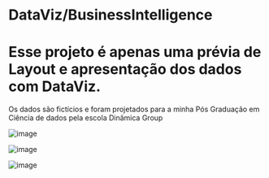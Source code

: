 # DataViz/BusinessIntelligence
# Esse projeto é apenas uma prévia de Layout e apresentação dos dados com DataViz.
Os dados são fictícios e foram projetados para a minha Pós Graduação em Ciência de dados pela escola Dinâmica Group

![image](https://github.com/CaiqueGali/WebAnalytics-BusinessIntelligence/assets/115173387/c8aae1a5-331e-4d3a-b73b-f800330c3dec)

![image](https://github.com/CaiqueGali/WebAnalytics-BusinessIntelligence/assets/115173387/d707b811-2561-496b-9035-9a266c6e7e80)

![image](https://github.com/CaiqueGali/WebAnalytics-BusinessIntelligence/assets/115173387/0cbb6b06-1335-4bc2-8e85-c3d94bfc63c0)



